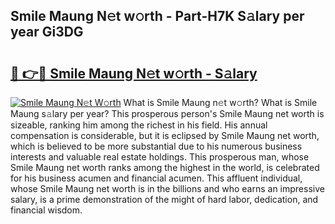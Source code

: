 ## Smile Maung N𝚎t w𝚘rth - Part-H7K S𝚊lary per year Gi3DG

# <h2><a href="http://gc2tqp.nevu.top/?p=Smile+Maung">🔗 👉🔴 Smile Maung N𝚎t w𝚘rth - S𝚊lary</a></h2>

[![Smile Maung N𝚎t W𝚘rth](https://i.imgur.com/Oavwk0R.jpeg)](http://gc2tqp.nevu.top/?p=Smile+Maung)
What is Smile Maung n𝚎t w𝚘rth? What is Smile Maung s𝚊lary per year?
This prosperous person's Smile Maung net worth is sizeable, ranking him among the richest in his field. His annual compensation is considerable, but it is eclipsed by Smile Maung net worth, which is believed to be more substantial due to his numerous business interests and valuable real estate holdings. This prosperous man, whose Smile Maung net worth ranks among the highest in the world, is celebrated for his business acumen and financial acumen. This affluent individual, whose Smile Maung net worth is in the billions and who earns an impressive salary, is a prime demonstration of the might of hard labor, dedication, and financial wisdom.
